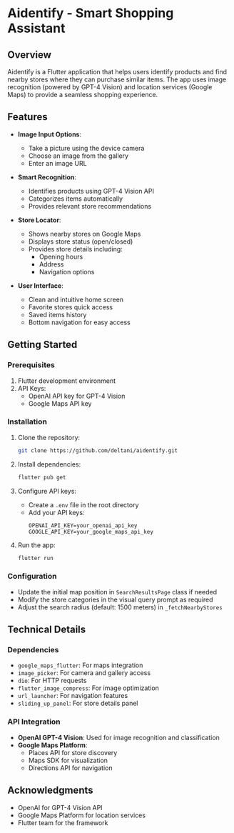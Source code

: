 # Aidentify - Smart Shopping Assistant

## Overview
Aidentify is a Flutter application that helps users identify products and find nearby stores where they can purchase similar items. The app uses image recognition (powered by GPT-4 Vision) and location services (Google Maps) to provide a seamless shopping experience.

## Features
- **Image Input Options**:
  - Take a picture using the device camera
  - Choose an image from the gallery
  - Enter an image URL

- **Smart Recognition**:
  - Identifies products using GPT-4 Vision API
  - Categorizes items automatically
  - Provides relevant store recommendations

- **Store Locator**:
  - Shows nearby stores on Google Maps
  - Displays store status (open/closed)
  - Provides store details including:
    - Opening hours
    - Address
    - Navigation options

- **User Interface**:
  - Clean and intuitive home screen
  - Favorite stores quick access
  - Saved items history
  - Bottom navigation for easy access

## Getting Started

### Prerequisites
1. Flutter development environment
2. API Keys:
   - OpenAI API key for GPT-4 Vision
   - Google Maps API key

### Installation
1. Clone the repository:
   ```bash
   git clone https://github.com/deltani/aidentify.git
   ```

2. Install dependencies:
   ```bash
   flutter pub get
   ```

3. Configure API keys:
   - Create a `.env` file in the root directory
   - Add your API keys:
     ```
     OPENAI_API_KEY=your_openai_api_key
     GOOGLE_API_KEY=your_google_maps_api_key
     ```

4. Run the app:
   ```bash
   flutter run
   ```

### Configuration
- Update the initial map position in `SearchResultsPage` class if needed
- Modify the store categories in the visual query prompt as required
- Adjust the search radius (default: 1500 meters) in `_fetchNearbyStores`

## Technical Details

### Dependencies
- `google_maps_flutter`: For maps integration
- `image_picker`: For camera and gallery access
- `dio`: For HTTP requests
- `flutter_image_compress`: For image optimization
- `url_launcher`: For navigation features
- `sliding_up_panel`: For store details panel

### API Integration
- **OpenAI GPT-4 Vision**: Used for image recognition and classification
- **Google Maps Platform**:
  - Places API for store discovery
  - Maps SDK for visualization
  - Directions API for navigation


## Acknowledgments
- OpenAI for GPT-4 Vision API
- Google Maps Platform for location services
- Flutter team for the framework


